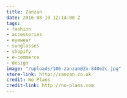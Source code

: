 ```yaml
---
title: Zanzan
date: 2016-08-19 12:14:00 Z
tags:
- fashion
- accessories
- eyewear
- sunglasses
- shopify
- e-commerce
- design
image: "/uploads/106-zanzan@2x-840e2c.jpg"
store-link: http://zanzan.co.uk
credit: No Plans
credit-link: http://no-plans.com
---
```



